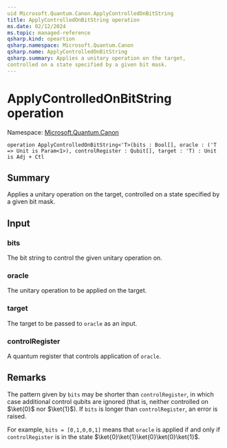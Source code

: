 ```yaml
---
uid Microsoft.Quantum.Canon.ApplyControlledOnBitString
title: ApplyControlledOnBitString operation
ms.date: 02/12/2024
ms.topic: managed-reference
qsharp.kind: opeartion
qsharp.namespace: Microsoft.Quantum.Canon
qsharp.name: ApplyControlledOnBitString
qsharp.summary: Applies a unitary operation on the target,
controlled on a state specified by a given bit mask.
---
```


# ApplyControlledOnBitString operation

Namespace: [Microsoft.Quantum.Canon](xref:Microsoft.Quantum.Canon)

```qsharp
operation ApplyControlledOnBitString<'T>(bits : Bool[], oracle : ('T => Unit is Param<1>), controlRegister : Qubit[], target : 'T) : Unit is Adj + Ctl
```

## Summary
Applies a unitary operation on the target,
controlled on a state specified by a given bit mask.

## Input
### bits
The bit string to control the given unitary operation on.
### oracle
The unitary operation to be applied on the target.
### target
The target to be passed to `oracle` as an input.
### controlRegister
A quantum register that controls application of `oracle`.

## Remarks
The pattern given by `bits` may be shorter than `controlRegister`,
in which case additional control qubits are ignored (that is, neither
controlled on $\ket{0}$ nor $\ket{1}$).
If `bits` is longer than `controlRegister`, an error is raised.

For example, `bits = [0,1,0,0,1]` means that `oracle` is applied if and only if `controlRegister`
is in the state $\ket{0}\ket{1}\ket{0}\ket{0}\ket{1}$.
